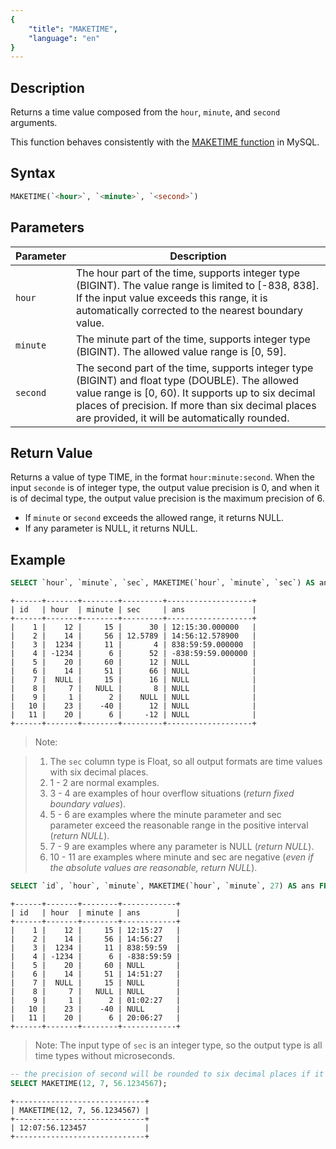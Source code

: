 ```yaml
---
{
    "title": "MAKETIME",
    "language": "en"
}
---
```


## Description

Returns a time value composed from the `hour`, `minute`, and `second` arguments.

This function behaves consistently with the [MAKETIME function](https://dev.mysql.com/doc/refman/8.4/en/date-and-time-functions.html#function_maketime) in MySQL.

## Syntax

```sql
MAKETIME(`<hour>`, `<minute>`, `<second>`)
```

## Parameters

| Parameter | Description                                                                                                                                                                                                                         |
| --------- | ----------------------------------------------------------------------------------------------------------------------------------------------------------------------------------------------------------------------------------- |
| `hour`    | The hour part of the time, supports integer type (BIGINT). The value range is limited to [-838, 838]. If the input value exceeds this range, it is automatically corrected to the nearest boundary value.                           |
| `minute`  | The minute part of the time, supports integer type (BIGINT). The allowed value range is [0, 59].                                                                                                                                    |
| `second`  | The second part of the time, supports integer type (BIGINT) and float type (DOUBLE). The allowed value range is [0, 60). It supports up to six decimal places of precision. If more than six decimal places are provided, it will be automatically rounded. |

## Return Value

Returns a value of type TIME, in the format `hour:minute:second`. When the input `seconde` is of integer type, the output value precision is 0, and when it is of decimal type, the output value precision is the maximum precision of 6.

- If `minute` or `second` exceeds the allowed range, it returns NULL.
- If any parameter is NULL, it returns NULL.

## Example

```sql
SELECT `hour`, `minute`, `sec`, MAKETIME(`hour`, `minute`, `sec`) AS ans FROM `test_maketime`;
```
```text
+------+-------+--------+---------+-------------------+
| id   | hour  | minute | sec     | ans               |
+------+-------+--------+---------+-------------------+
|    1 |    12 |     15 |      30 | 12:15:30.000000   |
|    2 |    14 |     56 | 12.5789 | 14:56:12.578900   |
|    3 |  1234 |     11 |       4 | 838:59:59.000000  |
|    4 | -1234 |      6 |      52 | -838:59:59.000000 |
|    5 |    20 |     60 |      12 | NULL              |
|    6 |    14 |     51 |      66 | NULL              |
|    7 |  NULL |     15 |      16 | NULL              |
|    8 |     7 |   NULL |       8 | NULL              |
|    9 |     1 |      2 |    NULL | NULL              |
|   10 |    23 |    -40 |      12 | NULL              |
|   11 |    20 |      6 |     -12 | NULL              |
+------+-------+--------+---------+-------------------+
```
> Note:

> 1. The `sec` column type is Float, so all output formats are time values with six decimal places.
> 2. 1 - 2 are normal examples.
> 3. 3 - 4 are examples of hour overflow situations (*return fixed boundary values*).
> 4. 5 - 6 are examples where the minute parameter and sec parameter exceed the reasonable range in the positive interval (*return NULL*).
> 5. 7 - 9 are examples where any parameter is NULL (*return NULL*).
> 6. 10 - 11 are examples where minute and sec are negative (*even if the absolute values are reasonable, return NULL*).   

```sql
SELECT `id`, `hour`, `minute`, MAKETIME(`hour`, `minute`, 27) AS ans FROM `test_maketime`;
```
```text
+------+-------+--------+------------+
| id   | hour  | minute | ans        |
+------+-------+--------+------------+
|    1 |    12 |     15 | 12:15:27   |
|    2 |    14 |     56 | 14:56:27   |
|    3 |  1234 |     11 | 838:59:59  |
|    4 | -1234 |      6 | -838:59:59 |
|    5 |    20 |     60 | NULL       |
|    6 |    14 |     51 | 14:51:27   |
|    7 |  NULL |     15 | NULL       |
|    8 |     7 |   NULL | NULL       |
|    9 |     1 |      2 | 01:02:27   |
|   10 |    23 |    -40 | NULL       |
|   11 |    20 |      6 | 20:06:27   |
+------+-------+--------+------------+
```
> Note:
> The input type of `sec` is an integer type, so the output type is all time types without microseconds.

```sql
-- the precision of second will be rounded to six decimal places if it exceeds six digits
SELECT MAKETIME(12, 7, 56.1234567);
```
```text
+-----------------------------+
| MAKETIME(12, 7, 56.1234567) |
+-----------------------------+
| 12:07:56.123457             |
+-----------------------------+
```